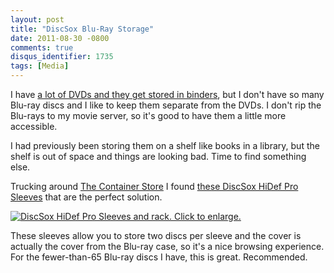 ```yaml
---
layout: post
title: "DiscSox Blu-Ray Storage"
date: 2011-08-30 -0800
comments: true
disqus_identifier: 1735
tags: [Media]
---
```

I have [a lot of DVDs and they get stored in
binders](/archive/2011/05/20/media-storage.aspx), but I don't have so
many Blu-ray discs and I like to keep them separate from the DVDs. I
don't rip the Blu-rays to my movie server, so it's good to have them a
little more accessible.

I had previously been storing them on a shelf like books in a library,
but the shelf is out of space and things are looking bad. Time to find
something else.

Trucking around [The Container Store](http://www.containerstore.com) I
found [these DiscSox HiDef Pro
Sleeves](http://www.amazon.com/dp/B004HCC8JI?tag=mhsvortex) that are the
perfect solution.

[![DiscSox HiDef Pro Sleeves and rack. Click to
enlarge.](https://hyqi8g.bl3301.livefilestore.com/y2p3rLS00c-C4DMCgJGssSd1RgmkNbzykvqI3BsuiILl7gsUnLMCYLzi3QKpMQKlRrQ0TIYmW1XVLQn221hyJ9jmarJSxeyYx8vSx3alQZPCrA/20110830discsox.jpg?psid=1)](https://hyqi8g.bl3301.livefilestore.com/y2p3rLS00c-C4DMCgJGssSd1RgmkNbzykvqI3BsuiILl7gsUnLMCYLzi3QKpMQKlRrQ0TIYmW1XVLQn221hyJ9jmarJSxeyYx8vSx3alQZPCrA/20110830discsox.jpg?psid=1)

These sleeves allow you to store two discs per sleeve and the cover is
actually the cover from the Blu-ray case, so it's a nice browsing
experience. For the fewer-than-65 Blu-ray discs I have, this is great.
Recommended.


